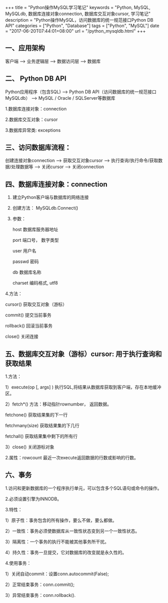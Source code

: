 +++
title = "Python操作MySQL学习笔记"
keywords = "Python, MySQL, MySQLdb, 数据库连接对象connection, 数据库交互对象cursor, 学习笔记"
description = "Python操作MySQL，访问数据库的统一规范接口Python DB API"
categories = ["Python", "Database"]
tags = ["Python", "MySQL"]
date = "2017-06-20T07:44:01+08:00"
url = "/python_mysqldb.html"
+++


## 一、应用架构

客户端 --> 业务逻辑层 --> 数据访问层 --> 数据库


## 二、 Python DB API

Python应用程序（包含SQL) --> Python DB API（访问数据库的统一规范接口MySQLdb） --> MySQL / Oracle / SQLServer等数据库

1.数据库连接对象：connection

2.数据库交互对象：cursor

3.数据库异常类: exceptions



## 三、访问数据库流程：

创建连接对象connection --> 获取交互对象cursor --> 执行查询/执行命令/获取数据/处理数据等 --> 关闭cursor --> 关闭connection


## 四、数据库连接对象：connection

1. 建立Python客户端与数据库的网络连接

2. 创建方法： MySQLdb.Connect()

3. 参数：


	host 数据库服务器地址

	port 端口号， 数字类型

	user 用户名

	passwd 密码

	db 数据库名称

	charset 编码格式, utf8



4.方法：

cursor() 获取交互对象（游标）

commit() 提交当前事务

rollback() 回滚当前事务

close() 关闭连接

## 五、数据库交互对象（游标）cursor: 用于执行查询和获取结果

1.方法：

1）execute(op [, args] )    执行SQL,将结果从数据库获取到客户端，存在本地缓冲区。


2）fetch*() 方法：移动指针rownumber， 返回数据。

fetchone() 获取结果集的下一行

fetchmany(size) 获取结果集的下几行

fetchall() 获取结果集中剩下的所有行


3）close() 关闭游标对象


2.属性：rowcount 最近一次execute返回数据的行数或影响的行数。



## 六、事务

1.访问和更新数据库的一个程序执行单元，可以包含多个SQL语句或命令的操作。

2.必须设置引擎为INNODB。

3.特性：

1）原子性：事务包含的所有操作，要么不做，要么都做。

2）一致性：事务必须使数据库从一致性状态变到另一个一致性状态。

3）隔离性：一个事务的执行不能被其他事务所干扰。

4）持久性：事务一旦提交，它对数据库的改变就是永久性的。


4.使用事务：

1）关闭自动commit：设置conn.autocommit(False);

2）正常结束事务：conn.commit();

3）异常结束事务：conn.rollback().





